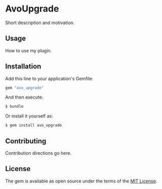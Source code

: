 # AvoUpgrade
Short description and motivation.

## Usage
How to use my plugin.

## Installation
Add this line to your application's Gemfile:

```ruby
gem "avo_upgrade"
```

And then execute:
```bash
$ bundle
```

Or install it yourself as:
```bash
$ gem install avo_upgrade
```

## Contributing
Contribution directions go here.

## License
The gem is available as open source under the terms of the [MIT License](https://opensource.org/licenses/MIT).
